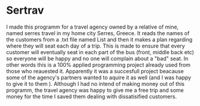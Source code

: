 # Sertrav

I made this programm for a travel agency owned by a relative of mine, named serres travel in my home city Serres, Greece.
It reads the names of the customers from a .txt file named List and then it makes a plan regarding
where they will seat each day of a trip. This is made to ensure that every customer will eventually seat 
in each part of the bus (front, middle back etc) so everyone will be happy and no one will complain about
a "bad" seat. 
In other words this is a 100% applied programming project already used from those who reauested it.
Apparently it was a succesfull project beacause some of the agency's partners wanted to aquire it 
as well (and I was happy to give it to them ).
Although I had no intend of making money out of this programm, the travel agency was happy to give me a free
trip and some money for the time I saved them dealing with dissatisified customers.
